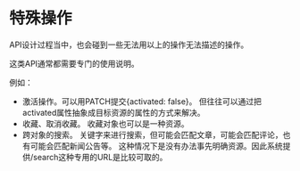 # 特殊操作

API设计过程当中，也会碰到一些无法用以上的操作无法描述的操作。

这类API通常都需要专门的使用说明。

例如：
- 激活操作。可以用PATCH提交{activated: false}。
  但往往可以通过把activated属性抽象成目标资源的属性的方式来解决。
- 收藏、取消收藏。
  收藏对象也可以是一种资源。
- 跨对象的搜索。
  关键字来进行搜索，但可能会匹配文章，可能会匹配评论，也有可能会匹配新闻公告等。
  这种情况下是没有办法事先明确资源。因此系统提供/search这种专用的URL是比较可取的。
